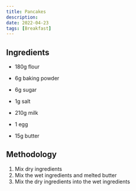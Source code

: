 ```yaml
---
title: Pancakes
description:
date: 2022-04-23
tags: [Breakfast]
---
```


## Ingredients

- 180g flour
- 6g baking powder
- 6g sugar
- 1g salt

- 210g milk
- 1 egg
- 15g butter

## Methodology

1. Mix dry ingredients
2. Mix the wet ingredients and melted butter
3. Mix the dry ingredients into the wet ingredients
